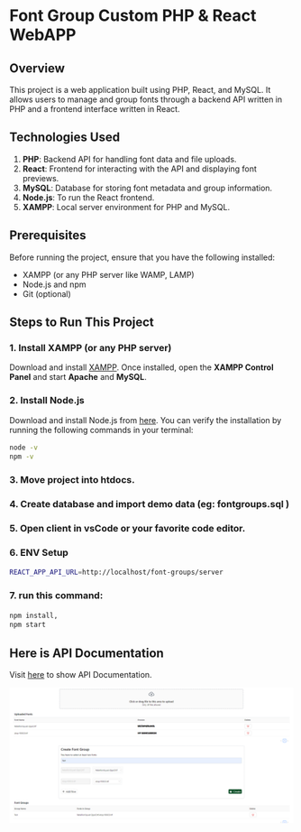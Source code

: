 # Font Group Custom PHP & React WebAPP

## Overview
This project is a web application built using PHP, React, and MySQL. It allows users to manage and group fonts through a backend API written in PHP and a frontend interface written in React.

## Technologies Used
1. **PHP**: Backend API for handling font data and file uploads.
2. **React**: Frontend for interacting with the API and displaying font previews.
3. **MySQL**: Database for storing font metadata and group information.
4. **Node.js**: To run the React frontend.
5. **XAMPP**: Local server environment for PHP and MySQL.

## Prerequisites
Before running the project, ensure that you have the following installed:
- XAMPP (or any PHP server like WAMP, LAMP)
- Node.js and npm
- Git (optional)

## Steps to Run This Project

### 1. Install XAMPP (or any PHP server)
Download and install [XAMPP](https://www.apachefriends.org/index.html). Once installed, open the **XAMPP Control Panel** and start **Apache** and **MySQL**.

### 2. Install Node.js
Download and install Node.js from [here](https://nodejs.org/). You can verify the installation by running the following commands in your terminal:

```bash
node -v
npm -v
```

### 3. Move project into htdocs.
### 4. Create database and import demo data (eg: fontgroups.sql )
### 5. Open client in vsCode or your favorite code editor.
### 6. ENV Setup
```bash
REACT_APP_API_URL=http://localhost/font-groups/server
```
### 7. run this command: 

```bash
npm install,
npm start
```
## Here is API Documentation
Visit [here](https://documenter.getpostman.com/view/25680118/2sAXqy3evt) to show API Documentation.


![Screenshot](https://github.com/hasan-mia/font-groups/blob/main/screenshot.png?raw=true)

